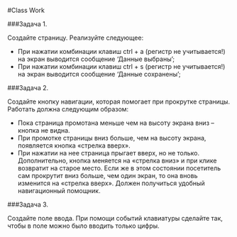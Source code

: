 #Class Work 

###Задача 1. 

Создайте страницу. Реализуйте следующее: 
* При нажатии комбинации клавиш ctrl + a (регистр не учитывается!) на экран выводится сообщение ‘Данные выбраны’; 
* При нажатии комбинации клавиш ctrl + s (регистр не учитывается!) на экран выводится сообщение ‘Данные сохранены’; 

###Задача 2.  

Создайте кнопку навигации, которая помогает при прокрутке страницы.
Работать должна следующим образом:
* Пока страница промотана меньше чем на высоту экрана вниз – кнопка не видна.
* При промотке страницы вниз больше, чем на высоту экрана, появляется кнопка «стрелка вверх».
* При нажатии на нее страница прыгает вверх, но не только. Дополнительно, кнопка меняется на «стрелка вниз» и при клике возвратит на старое место. Если же в этом состоянии посетитель сам прокрутит вниз больше, чем один экран, то она вновь изменится на «стрелка вверх».
Должен получиться удобный навигационный помощник.

###Задача 3.  

Создайте поле ввода. При помощи событий клавиатуры сделайте так, чтобы в поле можно было вводить только цифры. 



